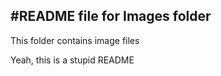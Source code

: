 #README file for Images folder
---

This folder contains image files

Yeah, this is a stupid README
